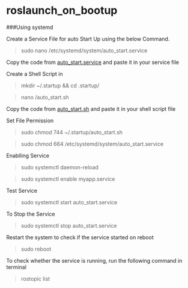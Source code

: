 # roslaunch_on_bootup

###Using systemd

Create a Service File for auto Start Up using the below Command.

> sudo nano /etc/systemd/system/auto_start.service

Copy the code from [auto_start.service](auto_start.service) and paste it in  your service file

Create a Shell Script in 

>mkdir ~/.startup && cd .startup/

>nano /auto_start.sh

Copy the code from [auto_start.sh](auto_start.sh) and paste it in  your shell script file


Set File Permission

>sudo chmod 744 ~/.startup/auto_start.sh

>sudo chmod 664 /etc/systemd/system/auto_start.service

Enablling Service

>sudo systemctl daemon-reload

>sudo systemctl enable myapp.service

Test Service
>sudo systemctl start auto_start.service

To Stop the Service
>sudo systemctl stop auto_start.service

Restart the system to check if the service started on reboot
> sudo reboot

To check whether the service is running, run the following command in terminal
>rostopic list
